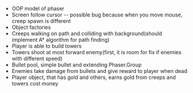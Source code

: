 * OOP model of phaser
* Screen follow cursor -- possible bug because when you move mouse, creep spawn is different
* Object factories
* Creeps walking on path and colliding with background(should implement A* algorithm for path finding)
* Player is able to build towers
* Towers shoot at most forward enemy(first, it is room for fix if enemies with different speed)
* Bullet pool, simple bullet and extending Phaser.Group
* Enemies take damage from bullets and give reward to player when dead
* Player object, that has gold and others, earns gold from creeps and towers cost money
